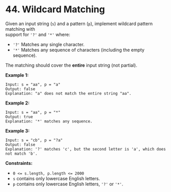 # 44. Wildcard Matching

Given an input string (`s`) and a pattern (`p`), implement wildcard pattern matching with  
support for `'?'` and `'*'` where:

- `'?'` Matches any single character.
- `'*'` Matches any sequence of characters (including the empty sequence).

The matching should cover the **entire** input string (not partial).

**Example 1:**

    Input: s = "aa", p = "a"
    Output: false
    Explanation: "a" does not match the entire string "aa".

**Example 2:**

    Input: s = "aa", p = "*"
    Output: true
    Explanation: '*' matches any sequence.

**Example 3:**

    Input: s = "cb", p = "?a"
    Output: false
    Explanation: '?' matches 'c', but the second letter is 'a', which does 
    not match 'b'.

**Constraints:**
- `0 <= s.length, p.length <= 2000`
- `s` contains only lowercase English letters.
- `p` contains only lowercase English letters, `'?'` or `'*'`.
